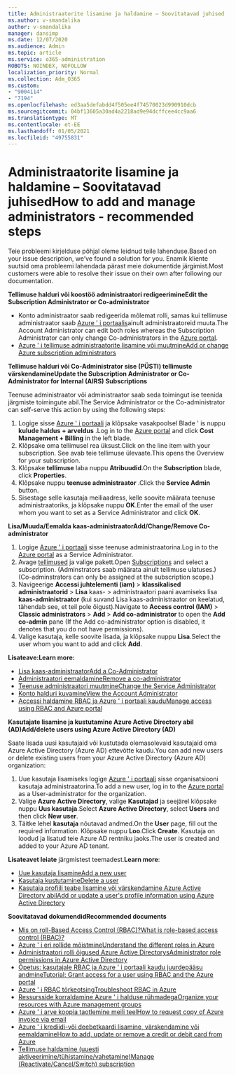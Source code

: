 ```yaml
---
title: Administraatorite lisamine ja haldamine – Soovitatavad juhised
ms.author: v-smandalika
author: v-smandalika
manager: dansimp
ms.date: 12/07/2020
ms.audience: Admin
ms.topic: article
ms.service: o365-administration
ROBOTS: NOINDEX, NOFOLLOW
localization_priority: Normal
ms.collection: Adm_O365
ms.custom:
- "9004114"
- "7194"
ms.openlocfilehash: ed3aa5defabdd4f505ee4f74570023d990910dcb
ms.sourcegitcommit: 04bf13605a30ad4a2218ad9e94dcffcee4cc9aa6
ms.translationtype: MT
ms.contentlocale: et-EE
ms.lasthandoff: 01/05/2021
ms.locfileid: "49755831"
---
```

# <a name="how-to-add-and-manage-administrators---recommended-steps"></a><span data-ttu-id="06976-102">Administraatorite lisamine ja haldamine – Soovitatavad juhised</span><span class="sxs-lookup"><span data-stu-id="06976-102">How to add and manage administrators - recommended steps</span></span>

<span data-ttu-id="06976-103">Teie probleemi kirjelduse põhjal oleme leidnud teile lahenduse.</span><span class="sxs-lookup"><span data-stu-id="06976-103">Based on your issue description, we’ve found a solution for you.</span></span> <span data-ttu-id="06976-104">Enamik kliente suutsid oma probleemi lahendada pärast meie dokumentide järgimist.</span><span class="sxs-lookup"><span data-stu-id="06976-104">Most customers were able to resolve their issue on their own after following our documentation.</span></span>

<span data-ttu-id="06976-105">**Tellimuse halduri või koostöö administraatori redigeerimine**</span><span class="sxs-lookup"><span data-stu-id="06976-105">**Edit the Subscription Administrator or Co-administrator**</span></span>

- <span data-ttu-id="06976-106">Konto administraator saab redigeerida mõlemat rolli, samas kui tellimuse administraator saab [Azure ' i portaalis](https://ms.portal.azure.com/#home)ainult administraatoreid muuta.</span><span class="sxs-lookup"><span data-stu-id="06976-106">The Account Administrator can edit both roles whereas the Subscription Administrator can only change Co-administrators in the [Azure portal](https://ms.portal.azure.com/#home).</span></span>
- [<span data-ttu-id="06976-107">Azure ' i tellimuse administraatorite lisamine või muutmine</span><span class="sxs-lookup"><span data-stu-id="06976-107">Add or change Azure subscription administrators</span></span>](https://docs.microsoft.com/azure/cost-management-billing/manage/add-change-subscription-administrator)

<span data-ttu-id="06976-108">**Tellimuse halduri või Co-Administrator sise (PÜSTI) tellimuste värskendamine**</span><span class="sxs-lookup"><span data-stu-id="06976-108">**Update the Subscription Administrator or Co-Administrator for Internal (AIRS) Subscriptions**</span></span>

<span data-ttu-id="06976-109">Teenuse administraator või administraator saab seda toimingut ise teenida järgmiste toimingute abil.</span><span class="sxs-lookup"><span data-stu-id="06976-109">The Service Administrator or the Co-administrator can self-serve this action by using the following steps:</span></span>

1. <span data-ttu-id="06976-110">Logige sisse [Azure ' i portaali](https://ms.portal.azure.com/#home) ja klõpsake vasakpoolsel Blade ' is nuppu **kulude haldus + arveldus** .</span><span class="sxs-lookup"><span data-stu-id="06976-110">Log in to the [Azure portal](https://ms.portal.azure.com/#home) and click **Cost Management + Billing** in the left blade.</span></span>
2. <span data-ttu-id="06976-111">Klõpsake oma tellimusel rea üksust.</span><span class="sxs-lookup"><span data-stu-id="06976-111">Click on the line item with your subscription.</span></span> <span data-ttu-id="06976-112">See avab teie tellimuse ülevaate.</span><span class="sxs-lookup"><span data-stu-id="06976-112">This opens the Overview for your subscription.</span></span>
3. <span data-ttu-id="06976-113">Klõpsake **tellimuse** laba nuppu **Atribuudid**.</span><span class="sxs-lookup"><span data-stu-id="06976-113">On the **Subscription** blade, click **Properties**.</span></span> 
4. <span data-ttu-id="06976-114">Klõpsake nuppu **teenuse administraator** .</span><span class="sxs-lookup"><span data-stu-id="06976-114">Click the **Service Admin** button.</span></span>
5. <span data-ttu-id="06976-115">Sisestage selle kasutaja meiliaadress, kelle soovite määrata teenuse administraatoriks, ja klõpsake nuppu **OK**.</span><span class="sxs-lookup"><span data-stu-id="06976-115">Enter the email of the user whom you want to set as a Service Administrator and click **OK**.</span></span>

<span data-ttu-id="06976-116">**Lisa/Muuda/Eemalda kaas-administraator**</span><span class="sxs-lookup"><span data-stu-id="06976-116">**Add/Change/Remove Co-administrator**</span></span>

1. <span data-ttu-id="06976-117">Logige [Azure ' i portaali](https://ms.portal.azure.com/#home) sisse teenuse administraatorina.</span><span class="sxs-lookup"><span data-stu-id="06976-117">Log in to the [Azure portal](https://ms.portal.azure.com/#home) as a Service Administrator.</span></span>
2. <span data-ttu-id="06976-118">Avage [tellimused](https://ms.portal.azure.com/#blade/Microsoft_Azure_Billing/SubscriptionsBlade) ja valige pakett.</span><span class="sxs-lookup"><span data-stu-id="06976-118">Open [Subscriptions](https://ms.portal.azure.com/#blade/Microsoft_Azure_Billing/SubscriptionsBlade) and select a subscription.</span></span> <span data-ttu-id="06976-119">(Adminstrators saab määrata ainult tellimuse ulatuses.)</span><span class="sxs-lookup"><span data-stu-id="06976-119">(Co-adminstrators can only be assigned at the subscription scope.)</span></span>
3. <span data-ttu-id="06976-120">Navigeerige **Accessi juhtelementi (iam)**  >  **klassikalised administraatorid**  >  **Lisa** kaas-  >  administraatori paani avamiseks lisa  **kaas-administraator** (kui suvand Lisa kaas-administraator on keelatud, tähendab see, et teil pole õigust).</span><span class="sxs-lookup"><span data-stu-id="06976-120">Navigate to **Access control (IAM)** > **Classic administrators** > **Add** > **Add co-administrator** to open the **Add co-admin** pane (If the Add co-administrator option is disabled, it denotes that you do not have permissions).</span></span>
4. <span data-ttu-id="06976-121">Valige kasutaja, kelle soovite lisada, ja klõpsake nuppu **Lisa**.</span><span class="sxs-lookup"><span data-stu-id="06976-121">Select the user whom you want to add and click **Add**.</span></span>

<span data-ttu-id="06976-122">**Lisateave:**</span><span class="sxs-lookup"><span data-stu-id="06976-122">**Learn more:**</span></span>
- [<span data-ttu-id="06976-123">Lisa kaas-administraator</span><span class="sxs-lookup"><span data-stu-id="06976-123">Add a Co-Administrator</span></span>](https://docs.microsoft.com/azure/role-based-access-control/classic-administrators)
- [<span data-ttu-id="06976-124">Administraatori eemaldamine</span><span class="sxs-lookup"><span data-stu-id="06976-124">Remove a co-administrator</span></span>](https://docs.microsoft.com/azure/role-based-access-control/classic-administrators)
- [<span data-ttu-id="06976-125">Teenuse administraatori muutmine</span><span class="sxs-lookup"><span data-stu-id="06976-125">Change the Service Administrator</span></span>](https://docs.microsoft.com/azure/role-based-access-control/classic-administrators)
- [<span data-ttu-id="06976-126">Konto halduri kuvamine</span><span class="sxs-lookup"><span data-stu-id="06976-126">View the Account Administrator</span></span>](https://docs.microsoft.com/azure/role-based-access-control/classic-administrators)
- [<span data-ttu-id="06976-127">Accessi haldamine RBAC ja Azure ' i portaali kaudu</span><span class="sxs-lookup"><span data-stu-id="06976-127">Manage access using RBAC and Azure portal</span></span>](https://docs.microsoft.com/azure/role-based-access-control/role-assignments-portal)

<span data-ttu-id="06976-128">**Kasutajate lisamine ja kustutamine Azure Active Directory abil (AD)**</span><span class="sxs-lookup"><span data-stu-id="06976-128">**Add/delete users using Azure Active Directory (AD)**</span></span>

<span data-ttu-id="06976-129">Saate lisada uusi kasutajaid või kustutada olemasolevaid kasutajaid oma Azure Active Directory (Azure AD) ettevõtte kaudu.</span><span class="sxs-lookup"><span data-stu-id="06976-129">You can add new users or delete existing users from your Azure Active Directory (Azure AD) organization:</span></span>

1. <span data-ttu-id="06976-130">Uue kasutaja lisamiseks logige [Azure ' i portaali](https://ms.portal.azure.com/#home) sisse organisatsiooni kasutaja administraatorina.</span><span class="sxs-lookup"><span data-stu-id="06976-130">To add a new user, log in to the [Azure portal](https://ms.portal.azure.com/#home) as a User-administrator for the organization.</span></span>
2. <span data-ttu-id="06976-131">Valige **Azure Active Directory**, valige **Kasutajad** ja seejärel klõpsake nuppu **Uus kasutaja**.</span><span class="sxs-lookup"><span data-stu-id="06976-131">Select **Azure Active Directory**, select **Users** and then click **New user**.</span></span>
3. <span data-ttu-id="06976-132">Täitke lehel **kasutaja** nõutavad andmed.</span><span class="sxs-lookup"><span data-stu-id="06976-132">On the **User** page, fill out the required information.</span></span> <span data-ttu-id="06976-133">Klõpsake nuppu **Loo**.</span><span class="sxs-lookup"><span data-stu-id="06976-133">Click **Create**.</span></span> <span data-ttu-id="06976-134">Kasutaja on loodud ja lisatud teie Azure AD rentniku jaoks.</span><span class="sxs-lookup"><span data-stu-id="06976-134">The user is created and added to your Azure AD tenant.</span></span>

<span data-ttu-id="06976-135">**Lisateavet leiate** järgmistest teemadest.</span><span class="sxs-lookup"><span data-stu-id="06976-135">**Learn more**:</span></span>

- [<span data-ttu-id="06976-136">Uue kasutaja lisamine</span><span class="sxs-lookup"><span data-stu-id="06976-136">Add a new user</span></span>](https://docs.microsoft.com/azure/active-directory/fundamentals/add-users-azure-active-directory)
- [<span data-ttu-id="06976-137">Kasutaja kustutamine</span><span class="sxs-lookup"><span data-stu-id="06976-137">Delete a user</span></span>](https://docs.microsoft.com/azure/active-directory/fundamentals/add-users-azure-active-directory)
- [<span data-ttu-id="06976-138">Kasutaja profiili teabe lisamine või värskendamine Azure Active Directory abil</span><span class="sxs-lookup"><span data-stu-id="06976-138">Add or update a user's profile information using Azure Active Directory</span></span>](https://docs.microsoft.com/azure/active-directory/fundamentals/active-directory-users-profile-azure-portal)

<span data-ttu-id="06976-139">**Soovitatavad dokumendid**</span><span class="sxs-lookup"><span data-stu-id="06976-139">**Recommended documents**</span></span>

- [<span data-ttu-id="06976-140">Mis on roll-Based Access Control (RBAC)?</span><span class="sxs-lookup"><span data-stu-id="06976-140">What is role-based access control (RBAC)?</span></span>](https://docs.microsoft.com/azure/role-based-access-control/overview)
- [<span data-ttu-id="06976-141">Azure ' i eri rollide mõistmine</span><span class="sxs-lookup"><span data-stu-id="06976-141">Understand the different roles in Azure</span></span>](https://docs.microsoft.com/azure/role-based-access-control/rbac-and-directory-admin-roles)
- [<span data-ttu-id="06976-142">Administraatori rolli õigused Azure Active Directorys</span><span class="sxs-lookup"><span data-stu-id="06976-142">Administrator role permissions in Azure Active Directory</span></span>](https://docs.microsoft.com/azure/active-directory/roles/permissions-reference)
- [<span data-ttu-id="06976-143">Õpetus: kasutajale RBAC ja Azure ' i portaali kaudu juurdepääsu andmine</span><span class="sxs-lookup"><span data-stu-id="06976-143">Tutorial: Grant access for a user using RBAC and the Azure portal</span></span>](https://docs.microsoft.com/azure/role-based-access-control/quickstart-assign-role-user-portal)
- [<span data-ttu-id="06976-144">Azure ' i RBAC tõrkeotsing</span><span class="sxs-lookup"><span data-stu-id="06976-144">Troubleshoot RBAC in Azure</span></span>](https://docs.microsoft.com/azure/role-based-access-control/troubleshooting)
- [<span data-ttu-id="06976-145">Ressursside korraldamine Azure ' i halduse rühmadega</span><span class="sxs-lookup"><span data-stu-id="06976-145">Organize your resources with Azure management groups</span></span>](https://docs.microsoft.com/azure/governance/management-groups/overview)
- [<span data-ttu-id="06976-146">Azure ' i arve koopia taotlemine meili teel</span><span class="sxs-lookup"><span data-stu-id="06976-146">How to request copy of Azure invoice via email</span></span>](https://azure.microsoft.com/en-us/blog/azure-email-invoices/)
- [<span data-ttu-id="06976-147">Azure ' i krediidi-või deebetkaardi lisamine, värskendamine või eemaldamine</span><span class="sxs-lookup"><span data-stu-id="06976-147">How to add, update or remove a credit or debit card from Azure</span></span>](https://docs.microsoft.com/azure/cost-management-billing/manage/change-credit-card)
- [<span data-ttu-id="06976-148">Tellimuse haldamine (uuesti aktiveerimine/tühistamine/vahetamine)</span><span class="sxs-lookup"><span data-stu-id="06976-148">Manage (Reactivate/Cancel/Switch) subscription</span></span>](https://docs.microsoft.com/azure/cost-management-billing/manage/subscription-disabled)



